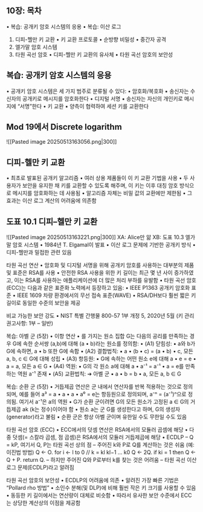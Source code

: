 ## 10장: 목차
•	복습: 공개키 암호 시스템의 응용
•	복습: 이산 로그
1.	디피-헬만 키 교환
	•	키 교환 프로토콜
	•	순방향 비밀성
	•	중간자 공격
2.	엘가말 암호 시스템
3.	타원 곡선 암호
	•	디피-헬만 키 교환의 유사체
	•	타원 곡선 암호의 보안성
## 복습: 공개키 암호 시스템의 응용
•	공개키 암호 시스템은 세 가지 범주로 분류될 수 있다:
	•	암호화/복호화
		▪ 송신자는 수신자의 공개키로 메시지를 암호화한다
•	디지털 서명
	▪ 송신자는 자신의 개인키로 메시지에 “서명”한다
•	키 교환
	▪ 양측이 협력하여 세션 키를 교환한다
## Mod 19에서 Discrete logarithm
![[Pasted image 20250513163056.png|300]]
## 디피-헬만 키 교환
•	최초로 발표된 공개키 알고리즘
•	여러 상용 제품들이 이 키 교환 기법을 사용
•	두 사용자가 보안을 유지한 채 키를 교환할 수 있도록 해주며, 이 키는 이후 대칭 암호 방식으로 메시지를 암호화하는 데 사용됨
•	알고리즘 자체는 비밀 값의 교환에만 제한됨
•	그 효과는 이산 로그 계산의 어려움에 의존함
## 도표 10.1 디피–헬만 키 교환
![[Pasted image 20250513163221.png|300]]
XA: Alice만 앎
XB: 
도표 10.3 엘가말 암호 시스템
	•	1984년 T. Elgamal이 발표
	•	이산 로그 문제에 기반한 공개키 방식
	•	디피-헬만과 밀접한 관련 있음

타원 곡선 연산
	•	암호화 및 디지털 서명을 위해 공개키 암호를 사용하는 대부분의 제품 및 표준은 RSA를 사용
	•	안전한 RSA 사용을 위한 키 길이는 최근 몇 년 사이 증가하였고, 이는 RSA를 사용하는 애플리케이션에 더 많은 처리 부하를 유발함
	•	타원 곡선 암호(ECC)는 다음과 같은 표준화 노력에서 등장하고 있음:
	•	IEEE P1363 공개키 암호화 표준
	•	IEEE 1609 차량 환경에서의 무선 접속 표준(WAVE)
	•	RSA/DH보다 훨씬 짧은 키 길이로 동일한 수준의 보안을 제공

비교 가능한 보안 강도
	•	NIST 특별 간행물 800-57 1부 개정 5, 2020년 5월
(키 관리 권고사항: 1부 – 일반)

복습: 아벨 군 (5장)
	•	이항 연산 • 를 가지는 원소 집합 G는 다음의 공리를 만족하는 경우 G에 속한 순서쌍 (a,b)에 대해 (a • b)라는 원소를 정의함:
	•	(A1) 닫힘성:
▪ a와 b가 G에 속하면, a • b 또한 G에 속함
	•	(A2) 결합법칙:
▪ a • (b • c) = (a • b) • c, 모든 a, b, c ∈ G에 대해 성립
	•	(A3) 항등원:
▪ G에 속하는 어떤 원소 e에 대해 a • e = e • a = a, 모든 a ∈ G
	•	(A4) 역원:
▪ G의 각 원소 a에 대해 a • a⁻¹ = a⁻¹ • a = e를 만족하는 역원 a⁻¹ 존재
	•	(A5) 교환법칙: ➔ 아벨 군
▪ a • b = b • a, 모든 a, b ∈ G

복습: 순환 군 (5장)
	•	거듭제곱 연산은 군 내에서 연산자를 반복 적용하는 것으로 정의되며, 예를 들어 a³ = a • a • a
	•	a⁰ = e는 항등원으로 정의되며, a⁻ⁿ = (a⁻¹)ⁿ으로 정의됨. 여기서 a⁻¹은 a의 역원
	•	G가 순환 군이려면 G의 모든 원소가 고정된 a ∈ G의 거듭제곱 ak (k는 정수)이어야 함
	•	원소 a는 군 G를 생성한다고 하며, G의 생성자(generator)라고 불림
	•	순환 군은 항상 아벨 군이며 유한일 수도 무한일 수도 있음

타원 곡선 암호 (ECC)
	•	ECC에서의 덧셈 연산은 RSA에서의 모듈러 곱셈에 해당
	•	다중 덧셈(= 스칼라 곱셈, 점 곱셈)은 RSA에서의 모듈러 거듭제곱에 해당
	•	ECDLP
– Q = kP, 여기서 Q, P는 타원 곡선 상의 점
– 주어진 k와 P로 Q를 계산하는 것은 쉬움 (예: 이진법 방법)
Q ← O.
for i ← l to 0  // k = kl kl−1 … k0
Q ← 2Q.
if ki = 1 then Q ← Q + P.
return Q.
– 하지만 주어진 Q와 P로부터 k를 찾는 것은 어려움
– 타원 곡선 이산 로그 문제(ECDLP)라고 알려짐

타원 곡선 암호의 보안성
	•	ECDLP의 어려움에 의존
	•	알려진 가장 빠른 기법은 “Pollard rho 방법”
	•	소인수 분해(및 DLP)에 비해 훨씬 작은 키 크기를 사용할 수 있음
	•	동등한 키 길이에서는 연산량이 대체로 비슷함
	•	따라서 유사한 보안 수준에서 ECC는 상당한 계산상의 이점을 제공함